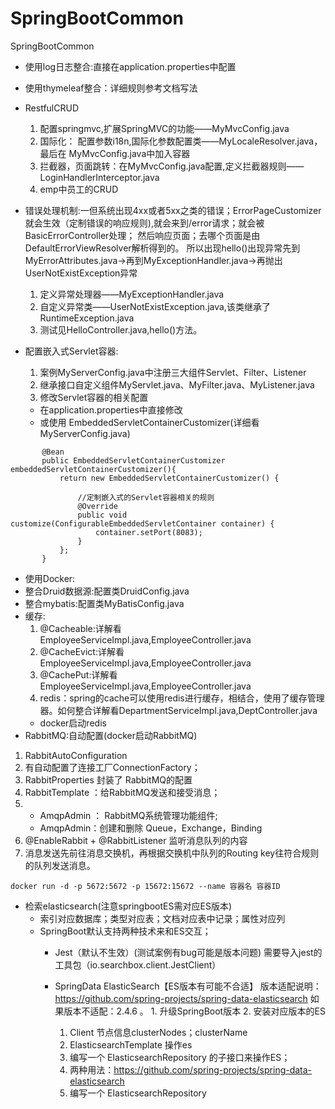 # SpringBootCommon
SpringBootCommon
- 使用log日志整合:直接在application.properties中配置
- 使用thymeleaf整合：详细规则参考文档写法
- RestfulCRUD
  1. 配置springmvc,扩展SpringMVC的功能——MyMvcConfig.java
  2. 国际化： 配置参数i18n,国际化参数配置类——MyLocaleResolver.java，最后在
MyMvcConfig.java中加入容器
  3. 拦截器，页面跳转：在MyMvcConfig.java配置,定义拦截器规则——LoginHandlerInterceptor.java
  4. emp中员工的CRUD
- 错误处理机制:一但系统出现4xx或者5xx之类的错误；ErrorPageCustomizer就会生效（定制错误的响应规则),就会来到/error请求；就会被BasicErrorController处理；
然后响应页面；去哪个页面是由DefaultErrorViewResolver解析得到的。
所以出现hello()出现异常先到MyErrorAttributes.java->再到MyExceptionHandler.java->再抛出UserNotExistException异常
  1. 定义异常处理器——MyExceptionHandler.java
  2. 自定义异常类——UserNotExistException.java,该类继承了RuntimeException.java
  3. 测试见HelloController.java,hello()方法。
  
- 配置嵌入式Servlet容器:  
  1. 案例MyServerConfig.java中注册三大组件Servlet、Filter、Listener
  2. 继承接口自定义组件MyServlet.java、MyFilter.java、MyListener.java
  3. 修改Servlet容器的相关配置
    - 在application.properties中直接修改
    - 或使用 EmbeddedServletContainerCustomizer(详细看MyServerConfig.java)
```  
       @Bean
       public EmbeddedServletContainerCustomizer embeddedServletContainerCustomizer(){
           return new EmbeddedServletContainerCustomizer() {
   
               //定制嵌入式的Servlet容器相关的规则
               @Override
               public void customize(ConfigurableEmbeddedServletContainer container) {
                   container.setPort(8083);
               }
           };
       }
```
- 使用Docker:
- 整合Druid数据源:配置类DruidConfig.java
- 整合mybatis:配置类MyBatisConfig.java
- 缓存:
   1. @Cacheable:详解看EmployeeServiceImpl.java,EmployeeController.java
   2. @CacheEvict:详解看EmployeeServiceImpl.java,EmployeeController.java
   3. @CachePut:详解看EmployeeServiceImpl.java,EmployeeController.java
   4. redis：spring的cache可以使用redis进行缓存，相结合，使用了缓存管理器。如何整合详解看DepartmentServiceImpl.java,DeptController.java
     - docker启动redis
- RabbitMQ:自动配置(docker启动RabbitMQ)
1. RabbitAutoConfiguration
2. 有自动配置了连接工厂ConnectionFactory；
3. RabbitProperties 封装了 RabbitMQ的配置
4. RabbitTemplate ：给RabbitMQ发送和接受消息；
5.  - AmqpAdmin ： RabbitMQ系统管理功能组件;
    - AmqpAdmin：创建和删除 Queue，Exchange，Binding
6. @EnableRabbit +  @RabbitListener 监听消息队列的内容
7. 消息发送先前往消息交换机，再根据交换机中队列的Routing key往符合规则的队列发送消息。
```linux
docker run -d -p 5672:5672 -p 15672:15672 --name 容器名 容器ID
```
- 检索elasticsearch(注意springbootES需对应ES版本)
   - 索引对应数据库；类型对应表；文档对应表中记录；属性对应列
   - SpringBoot默认支持两种技术来和ES交互；
     - Jest（默认不生效）(测试案例有bug可能是版本问题)
      	需要导入jest的工具包（io.searchbox.client.JestClient）
     - SpringData ElasticSearch【ES版本有可能不合适】
      		版本适配说明：https://github.com/spring-projects/spring-data-elasticsearch
     		如果版本不适配：2.4.6 。
     		 1. 升级SpringBoot版本
    		 2. 安装对应版本的ES
     
        1. Client 节点信息clusterNodes；clusterName
      	2. ElasticsearchTemplate 操作es
     	3. 编写一个 ElasticsearchRepository 的子接口来操作ES；
     	4. 两种用法：https://github.com/spring-projects/spring-data-elasticsearch
     	5. 编写一个 ElasticsearchRepository

